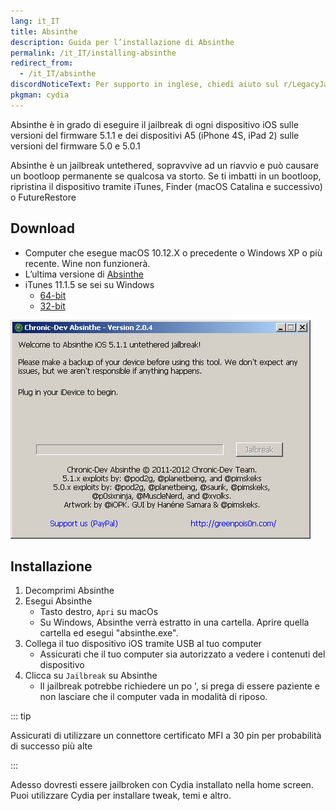 ```yaml
---
lang: it_IT
title: Absinthe
description: Guida per l’installazione di Absinthe
permalink: /it_IT/installing-absinthe
redirect_from:
  - /it_IT/absinthe
discordNoticeText: Per supporto in inglese, chiedi aiuto sul r/LegacyJailbreak [Discord Server](http://discord.legacyjailbreak.com/).
pkgman: cydia
---
```


Absinthe è in grado di eseguire il jailbreak di ogni dispositivo iOS sulle versioni del firmware 5.1.1 e dei dispositivi A5 (iPhone 4S, iPad 2) sulle versioni del firmware 5.0 e 5.0.1

Absinthe è un <router-link to="/it_IT/types-of-jailbreak/#untethered-jailbreaks">jailbreak</router-link> untethered, sopravvive ad un riavvio e può causare un bootloop permanente se qualcosa va storto. Se ti imbatti in un bootloop, ripristina il dispositivo tramite iTunes, Finder (macOS Catalina e successivo) o FutureRestore

## Download

- Computer che esegue macOS 10.12.X o precedente o Windows XP o più recente. Wine non funzionerà.
- L’ultima versione di [Absinthe](https://web.archive.org/web/20131024115207/http://greenpois0n.com/downloads/)
- iTunes 11.1.5 se sei su Windows
  - [64-bit](https://secure-appldnld.apple.com/iTunes11/031-3482.20140225.kdX8s/iTunes64Setup.exe)
  - [32-bit](https://secure-appldnld.apple.com/iTunes11/031-3481.20140225.SdYYY/iTunesSetup.exe)

![Uno screenshot di Absinthe (Windows)](/assets/images/absinthe-win.png)

## Installazione

1. Decomprimi Absinthe
1. Esegui Absinthe
    - Tasto destro, `Apri` su macOs
    - Su Windows, Absinthe verrà estratto in una cartella. Aprire quella cartella ed esegui "absinthe.exe".
1. Collega il tuo dispositivo iOS tramite USB al tuo computer
    - Assicurati che il tuo computer sia autorizzato a vedere i contenuti del dispositivo
1. Clicca su `Jailbreak` su Absinthe
    - Il jailbreak potrebbe richiedere un po ', si prega di essere paziente e non lasciare che il computer vada in modalità di riposo.

::: tip

Assicurati di utilizzare un connettore certificato MFI a 30 pin per probabilità di successo più alte

:::

Adesso dovresti essere jailbroken con Cydia installato nella home screen. Puoi utilizzare Cydia per installare <router-link to="/it_IT/faq/#what-are-tweaks">tweak</router-link>, temi e altro.
